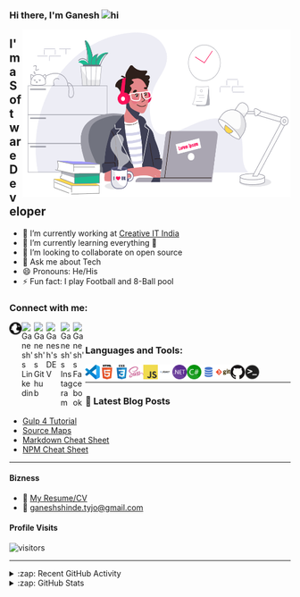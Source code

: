 ### Hi there, I'm Ganesh <img src="https://user-images.githubusercontent.com/1303154/88677602-1635ba80-d120-11ea-84d8-d263ba5fc3c0.gif" width="28px" alt="hi">

[<img align="right" alt="GIF" width="480" height="300" src="./content/images/coder.png" >][github]

## I'm a Software Developer

<!-- - ✍ You can find my projects here [portfolio] -->

- 🔭 I’m currently working at [Creative IT India][company]
- 🌱 I’m currently learning everything 🤣
- 👯 I’m looking to collaborate on open source
- 💬 Ask me about Tech
- 😄 Pronouns: He/His
- ⚡ Fun fact: I play Football and 8-Ball pool

### Connect with me:

[<img align="left" alt="Ganesh's Portfolio" width="22px" src="https://raw.githubusercontent.com/iconic/open-iconic/master/svg/globe.svg" />][portfolio]
[<img align="left" alt="Ganesh's Linkedin" width="22px" src="https://unpkg.com/simple-icons@5.1.0/icons/linkedin.svg" />][linkedin]
[<img align="left" alt="Ganesh's Github" width="22px" src="https://unpkg.com/simple-icons@5.1.0/icons/github.svg" />][github]
[<img align="left" alt="Ganesh's DEV" width="26px" src="https://unpkg.com/simple-icons@5.1.0/icons/devdotto.svg" />][dev]
[<img align="left" alt="Ganesh's Instagram" width="22px" src="https://unpkg.com/simple-icons@5.1.0/icons/instagram.svg" />][instagram]
[<img align="left" alt="Ganesh's Facebook" width="22px" src="https://unpkg.com/simple-icons@5.1.0/icons/facebook.svg" />][facebook]

<br />

### Languages and Tools:

<img align="left" alt="Visual Studio Code" width="26px" src="https://raw.githubusercontent.com/github/explore/80688e429a7d4ef2fca1e82350fe8e3517d3494d/topics/visual-studio-code/visual-studio-code.png" />
<img align="left" alt="HTML5" width="26px" src="https://raw.githubusercontent.com/github/explore/80688e429a7d4ef2fca1e82350fe8e3517d3494d/topics/html/html.png" />
<img align="left" alt="CSS3" width="26px" src="https://raw.githubusercontent.com/github/explore/80688e429a7d4ef2fca1e82350fe8e3517d3494d/topics/css/css.png" />
<img align="left" alt="SASS" width="26px" src="https://raw.githubusercontent.com/github/explore/80688e429a7d4ef2fca1e82350fe8e3517d3494d/topics/sass/sass.png" />
<img align="left" alt="JavaScript" width="26px" src="https://raw.githubusercontent.com/github/explore/80688e429a7d4ef2fca1e82350fe8e3517d3494d/topics/javascript/javascript.png" />
<img align="left" alt="jQuery" width="26px" src="https://raw.githubusercontent.com/github/explore/80688e429a7d4ef2fca1e82350fe8e3517d3494d/topics/jquery/jquery.png" />
<img align="left" alt=".NET" width="26px" src="https://raw.githubusercontent.com/github/explore/80688e429a7d4ef2fca1e82350fe8e3517d3494d/topics/dotnet/dotnet.png" />
<img align="left" alt="CSharp" width="26px" src="https://raw.githubusercontent.com/github/explore/80688e429a7d4ef2fca1e82350fe8e3517d3494d/topics/csharp/csharp.png" />
<img align="left" alt="SQL" width="26px" src="https://raw.githubusercontent.com/github/explore/80688e429a7d4ef2fca1e82350fe8e3517d3494d/topics/sql/sql.png" />
<img align="left" alt="Git" width="26px" src="https://raw.githubusercontent.com/github/explore/80688e429a7d4ef2fca1e82350fe8e3517d3494d/topics/git/git.png" />
<img align="left" alt="GitHub" width="26px" src="https://raw.githubusercontent.com/github/explore/78df643247d429f6cc873026c0622819ad797942/topics/github/github.png" />
<img align="left" alt="Terminal" width="26px" src="https://raw.githubusercontent.com/github/explore/80688e429a7d4ef2fca1e82350fe8e3517d3494d/topics/terminal/terminal.png" />

<br />

<!-- ---

### 📺 Latest YouTube Videos -->

<!-- YOUTUBE:START -->
<!-- YOUTUBE:END -->

---

### 📕 Latest Blog Posts

<!-- BLOG-POST-LIST:START -->
- [Gulp 4 Tutorial](https://dev.to/ganeshtyjo/gulp-4-tutorial-50l8)
- [Source Maps](https://dev.to/ganeshtyjo/source-maps-4h41)
- [Markdown Cheat Sheet](https://dev.to/ganeshtyjo/markdown-cheat-sheet-1mh0)
- [NPM Cheat Sheet](https://dev.to/ganeshtyjo/npm-cheat-sheet-2om5)
<!-- BLOG-POST-LIST:END -->

---

#### Bizness

- :paperclip: [My Resume/CV][resume]
- :email: ganeshshinde.tyjo@gmail.com

#### Profile Visits

![visitors][visitors]

---

<details>
  <summary>:zap: Recent GitHub Activity</summary>
  <br />
  
  <!--START_SECTION:activity-->
1. 🎉 Merged PR [#1](https://github.com/ganesh-tyjo/portfolio/pull/1) in [ganesh-tyjo/portfolio](https://github.com/ganesh-tyjo/portfolio)
2. 💪 Opened PR [#1](https://github.com/ganesh-tyjo/portfolio/pull/1) in [ganesh-tyjo/portfolio](https://github.com/ganesh-tyjo/portfolio)
3. 🎉 Merged PR [#1](https://github.com/ganesh-tyjo/joke/pull/1) in [ganesh-tyjo/joke](https://github.com/ganesh-tyjo/joke)
4. 💪 Opened PR [#1](https://github.com/ganesh-tyjo/joke/pull/1) in [ganesh-tyjo/joke](https://github.com/ganesh-tyjo/joke)
5. 🎉 Merged PR [#2](https://github.com/ganesh-tyjo/gulp-app/pull/2) in [ganesh-tyjo/gulp-app](https://github.com/ganesh-tyjo/gulp-app)
  <!--END_SECTION:activity-->
  
</details>

<details>
  <summary>:zap: GitHub Stats</summary>
  <br />
  <img align="center" alt="Ganesh's github stats" src="https://github-readme-stats-ganesh-tyjo.vercel.app/api?username=ganesh-tyjo&show_icons=true&theme=tokyonight&line_height=27&count_private=true" />
  <br />
  <br />
  <img align="center" alt="Ganesh's most used languages" src="https://github-readme-stats-ganesh-tyjo.vercel.app/api/top-langs/?username=ganesh-tyjo&theme=tokyonight&layout=compact&langs_count=10&hide_langs_below=1" />
</details>

[company]: https://www.citi-us.com/
[portfolio]: https://ganesh-shinde.netlify.app
[linkedin]: https://linkedin.com/in/ganesh-tyjo
[github]: https://github.com/ganesh-tyjo
[dev]: https://dev.to/ganeshtyjo
[instagram]: https://www.instagram.com/ganesh.tyjo
[facebook]: https://www.facebook.com/ganesh.tyjo
[resume]: https://github.com/ganesh-tyjo/ganesh-tyjo/blob/master/content/documents/Resume_GaneshShinde.pdf
[visitors]: https://visitor-badge.glitch.me/badge?page_id=ganesh-tyjo.ganesh-tyjo
